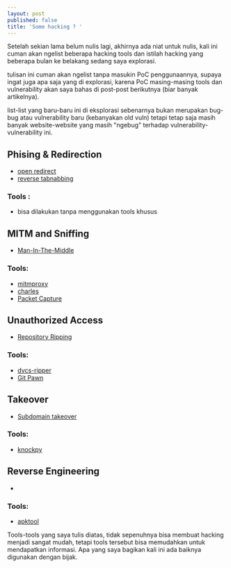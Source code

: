 ```yaml
---
layout: post
published: false
title: 'Some hacking ? '
---
```

Setelah sekian lama belum nulis lagi, akhirnya ada niat untuk nulis, kali ini cuman akan ngelist beberapa hacking tools dan istilah hacking yang beberapa bulan ke belakang sedang saya explorasi. 

tulisan ini cuman akan ngelist tanpa masukin PoC penggunaannya, supaya ingat juga apa saja yang di explorasi, karena PoC masing-masing tools dan vulnerability akan saya bahas di post-post berikutnya (biar banyak artikelnya).

list-list yang baru-baru ini di eksplorasi sebenarnya bukan merupakan bug-bug atau vulnerability baru (kebanyakan old vuln) tetapi tetap saja masih banyak website-website yang masih "ngebug" terhadap vulnerability-vulnerability ini.

## Phising & Redirection
- [open redirect](https://www.owasp.org/index.php/Unvalidated_Redirects_and_Forwards_Cheat_Sheet)
- [reverse tabnabbing](https://danielstjules.github.io/blankshield/)

### Tools :
- bisa dilakukan tanpa menggunakan tools khusus

## MITM and Sniffing
- [Man-In-The-Middle](https://www.owasp.org/index.php/Man-in-the-middle_attack)

### Tools:
- [mitmproxy](https://mitmproxy.org/)
- [charles](https://www.charlesproxy.com)
- [Packet Capture](https://play.google.com/store/apps/details?id=app.greyshirts.sslcapture)

## Unauthorized Access
- [Repository Ripping](http://carnal0wnage.attackresearch.com/2015/03/devooops-revision-control-git.html)

### Tools:
- [dvcs-ripper](https://github.com/kost/dvcs-ripper)
- [Git Pawn](https://github.com/allyshka/pwngitmanager)

## Takeover
- [Subdomain takeover]()

### Tools:
- [knockpy](https://github.com/guelfoweb/knock)

## Reverse Engineering
- 
### Tools:
- [apktool](https://ibotpeaches.github.io/Apktool/)

Tools-tools yang saya tulis diatas, tidak sepenuhnya bisa membuat hacking menjadi sangat mudah, tetapi tools tersebut bisa memudahkan untuk mendapatkan informasi. Apa yang saya bagikan kali ini ada baiknya digunakan dengan bijak. 

